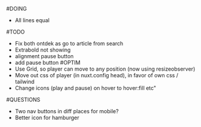 #DOING
- All lines equal

#TODO
- Fix both ontdek as go to article from search
- Extrabold not showing
- alignment pause button
- add pause button
#OPTIM
- Use Grid, so player can move to any position (now using resizeobserver)
- Move out css of player (in nuxt.config head), in favor of own css / tailwind
- Change icons (play and pause) on hover to hover:fill etc"

#QUESTIONS
- Two nav buttons in diff places for mobile?
- Better icon for hamburger
